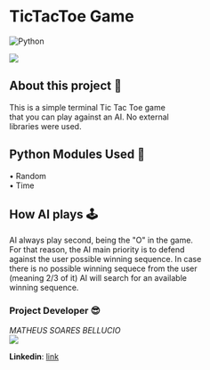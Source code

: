 # TicTacToe Game

![Python](https://img.shields.io/badge/python-3670A0?style=for-the-badge&logo=python&logoColor=ffdd54)

<img src="https://cdn.discordapp.com/attachments/964542870545637399/1047282592409456690/image.png"> 

## About this project 📌

This is a simple terminal Tic Tac Toe game<br>
that you can play against an AI. No external<br>
libraries were used. 

## Python Modules Used 🐍

• Random<br>
• Time

## How AI plays 🕹

AI always play second, being the "O" in the game.<br>
For that reason, the AI main priority is to defend<br>
against the user possible winning sequence. In case<br>
there is no possible winning sequece from the user<br>
(meaning 2/3 of it) AI will search for an available<br>
winning sequence. 

### Project Developer 😎
*MATHEUS SOARES BELLUCIO*<br>
<img src="https://media-exp1.licdn.com/dms/image/C4E03AQEZvbOm9c4eEA/profile-displayphoto-shrink_200_200/0/1655852066200?e=1674691200&v=beta&t=Xvds-QwIjiRGcogvFI5fg0P9YCsCHfqIoeY7rZiUge8">

**Linkedin**:
<a href="https://www.linkedin.com/in/matheus-bellucio-195036243/">link</a>
